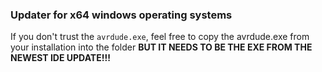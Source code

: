 ### Updater for x64 windows operating systems

If you don't trust the `avrdude.exe`, feel free to copy the avrdude.exe from your installation into the folder **BUT IT NEEDS TO BE THE EXE FROM THE NEWEST IDE UPDATE!!!** 
